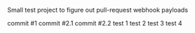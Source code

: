 Small test project to figure out pull-request webhook payloads

commit #1
commit #2.1
commit #2.2
test 1
test 2
test 3
test 4
